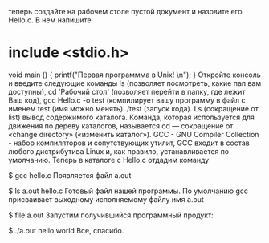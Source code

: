 теперь создайте на рабочем столе пустой документ и назовите его Hello.c. В нем напишите

# include <stdio.h>
void main ()
{
printf("Первая программма в Unix! \n");
}
Откройте консоль и введите следующие команды ls (позволяет посмотреть, какие пап вам доступны), cd 'Рабочий стол' (позволяет перейти в папку, где лежит Ваш код), gcc Hello.c -o test (компилирует вашу программу в файл с именем test (имя можно менять). /test (запуск кода). Ls (сокращение от list) вывод содержимого каталога. Команда, которая используется для движения по дереву каталогов, называется cd — сокращение от «change directory» («изменить каталог»). GCC - GNU Compiler Collection - набор компиляторов и сопутствующих утилит, GCC входит в состав любого дистрибутива Linux и, как правило, устанавливается по умолчанию. Теперь в каталоге с Hello.c отдадим команду

$ gcc hello.c
Появляется файл a.out

$ ls
a.out hello.c
Готовый файл нашей программы. По умолчанию gcc присваивает выходному исполняемому файлу имя a.out

$ file a.out
Запустим получившийся программный продукт:

$ ./a.out 
hello world
Все, спасибо.
